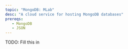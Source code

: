 ```yaml
---
topic: "MongoDB: MLab"
desc: "A cloud service for hosting MongoDB databases"
prereqs:
   - MongoDB
   - JSON
---
```


TODO: Fill this in
